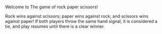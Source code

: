Welcome to The game of rock paper scissors!

Rock wins against scissors; paper wins against rock; and scissors wins against paper! If both players throw the same
hand signal, it is considered a tie, and play resumes until there is a clear winner.